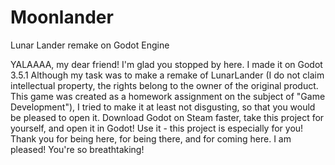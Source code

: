 # Moonlander
Lunar Lander remake on Godot Engine

YALAAAA, my dear friend!
I'm glad you stopped by here.
I made it on Godot 3.5.1
Although my task was to make a remake of LunarLander (I do not claim intellectual property, the rights belong to the owner of the original product. This game was created as a homework assignment on the subject of "Game Development"), I tried to make it at least not disgusting, so that you would be pleased to open it.
Download Godot on Steam faster, take this project for yourself, and open it in Godot! Use it - this project is especially for you!
Thank you for being here, for being there, and for coming here. I am pleased! You're so breathtaking!
